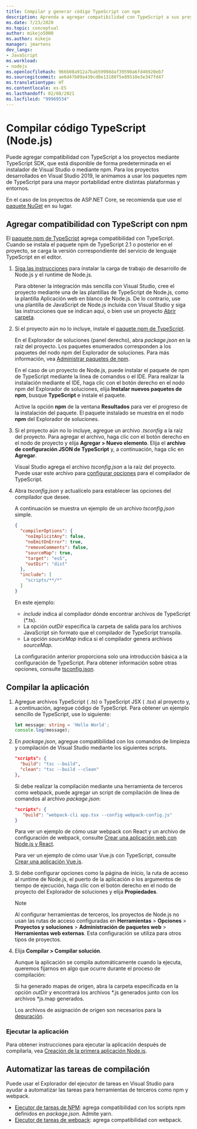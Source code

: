 ```yaml
---
title: Compilar y generar código TypeScript con npm
description: Aprenda a agregar compatibilidad con TypeScript a sus proyectos de Visual Studio mediante el administrador de paquetes de nodos (npm).
ms.date: 7/23/2020
ms.topic: conceptual
author: mikejo5000
ms.author: mikejo
manager: jmartens
dev_langs:
- JavaScript
ms.workload:
- nodejs
ms.openlocfilehash: 966b08a912a7bab59998daf39590a6fd46920eb7
ms.sourcegitcommit: ae6d47b09a439cd0e13180f5e89510e3e347fd47
ms.translationtype: HT
ms.contentlocale: es-ES
ms.lasthandoff: 02/08/2021
ms.locfileid: "99969534"
---
```

# <a name="compile-typescript-code-nodejs"></a>Compilar código TypeScript (Node.js)

Puede agregar compatibilidad con TypeScript a los proyectos mediante TypeScript SDK, que está disponible de forma predeterminada en el instalador de Visual Studio o mediante npm. Para los proyectos desarrollados en Visual Studio 2019, le animamos a usar los paquetes npm de TypeScript para una mayor portabilidad entre distintas plataformas y entornos.

En el caso de los proyectos de ASP.NET Core, se recomienda que use el [paquete NuGet](../javascript/compile-typescript-code-nuget.md) en su lugar.

## <a name="add-typescript-support-using-npm"></a>Agregar compatibilidad con TypeScript con npm

El [paquete npm de TypeScript](https://www.npmjs.com/package/typescript) agrega compatibilidad con TypeScript. Cuando se instala el paquete npm de TypeScript 2.1 o posterior en el proyecto, se carga la versión correspondiente del servicio de lenguaje TypeScript en el editor.

1. [Siga las instrucciones](../ide/quickstart-nodejs.md?toc=%252fvisualstudio%252fjavascript%252ftoc.json) para instalar la carga de trabajo de desarrollo de Node.js y el runtime de Node.js.

   Para obtener la integración más sencilla con Visual Studio, cree el proyecto mediante una de las plantillas de TypeScript de Node.js, como la plantilla Aplicación web en blanco de Node.js. De lo contrario, use una plantilla de JavaScript de Node.js incluida con Visual Studio y siga las instrucciones que se indican aquí, o bien use un proyecto [Abrir carpeta](../javascript/develop-javascript-code-without-solutions-projects.md).

1. Si el proyecto aún no lo incluye, instale el [paquete npm de TypeScript](https://www.npmjs.com/package/typescript).

   En el Explorador de soluciones (panel derecho), abra *package.json* en la raíz del proyecto. Los paquetes enumerados corresponden a los paquetes del nodo npm del Explorador de soluciones. Para más información, vea [Administrar paquetes de npm](../javascript/npm-package-management.md).

   En el caso de un proyecto de Node.js, puede instalar el paquete de npm de TypeScript mediante la línea de comandos o el IDE. Para realizar la instalación mediante el IDE, haga clic con el botón derecho en el nodo npm del Explorador de soluciones, elija **Instalar nuevos paquetes de npm**, busque **TypeScript** e instale el paquete.

   Active la opción **npm** de la ventana **Resultados** para ver el progreso de la instalación del paquete. El paquete instalado se muestra en el nodo **npm** del Explorador de soluciones.

1. Si el proyecto aún no lo incluye, agregue un archivo *.tsconfig* a la raíz del proyecto. Para agregar el archivo, haga clic con el botón derecho en el nodo de proyecto y elija **Agregar > Nuevo elemento**. Elija el **archivo de configuración JSON de TypeScript** y, a continuación, haga clic en **Agregar**.

   Visual Studio agrega el archivo *tsconfig.json* a la raíz del proyecto. Puede usar este archivo para [configurar opciones](https://www.typescriptlang.org/docs/handbook/tsconfig-json.html) para el compilador de TypeScript.

1. Abra *tsconfig.json* y actualícelo para establecer las opciones del compilador que desee.

   A continuación se muestra un ejemplo de un archivo *tsconfig.json* simple.

   ```json
   {
     "compilerOptions": {
       "noImplicitAny": false,
       "noEmitOnError": true,
       "removeComments": false,
       "sourceMap": true,
       "target": "es5",
       "outDir": "dist"
     },
     "include": [
       "scripts/**/*"
     ]
   }
   ```

   En este ejemplo:
   - *include* indica al compilador dónde encontrar archivos de TypeScript (*.ts).
   - La opción *outDir* especifica la carpeta de salida para los archivos JavaScript sin formato que el compilador de TypeScript transpila.
   - La opción *sourceMap* indica si el compilador genera archivos *sourceMap*.

   La configuración anterior proporciona solo una introducción básica a la configuración de TypeScript. Para obtener información sobre otras opciones, consulte [tsconfig.json](https://www.typescriptlang.org/docs/handbook/tsconfig-json.html).

## <a name="build-the-application"></a>Compilar la aplicación

1. Agregue archivos TypeScript ( *.ts*) o TypeScript JSX ( *.tsx*) al proyecto y, a continuación, agregue código de TypeScript. Para obtener un ejemplo sencillo de TypeScript, use lo siguiente:

   ```typescript
   let message: string = 'Hello World';
   console.log(message);
   ```

1. En *package.json*, agregue compatibilidad con los comandos de limpieza y compilación de Visual Studio mediante los siguientes scripts.

   ```json
   "scripts": {
     "build": "tsc --build",
     "clean": "tsc --build --clean"
   },
   ```

   Si debe realizar la compilación mediante una herramienta de terceros como webpack, puede agregar un script de compilación de línea de comandos al archivo *package.json*:

   ```json
   "scripts": {
      "build": "webpack-cli app.tsx --config webpack-config.js"
   }
   ```

   Para ver un ejemplo de cómo usar webpack con React y un archivo de configuración de webpack, consulte [Crear una aplicación web con Node.js y React](../javascript/tutorial-nodejs-with-react-and-jsx.md).

   Para ver un ejemplo de cómo usar Vue.js con TypeScript, consulte [Crear una aplicación Vue.js](/javascript/create-application-with-vuejs).

1. Si debe configurar opciones como la página de inicio, la ruta de acceso al runtime de Node.js, el puerto de la aplicación o los argumentos de tiempo de ejecución, haga clic con el botón derecho en el nodo de proyecto del Explorador de soluciones y elija **Propiedades**.

   >[!NOTE]
   > Al configurar herramientas de terceros, los proyectos de Node.js no usan las rutas de acceso configuradas en **Herramientas** > **Opciones** > **Proyectos y soluciones** > **Administración de paquetes web** > **Herramientas web externas**. Esta configuración se utiliza para otros tipos de proyectos.

1. Elija **Compilar > Compilar solución**.

   Aunque la aplicación se compila automáticamente cuando la ejecuta, queremos fijarnos en algo que ocurre durante el proceso de compilación:

   Si ha generado mapas de origen, abra la carpeta especificada en la opción *outDir* y encontrará los archivos \*.js generados junto con los archivos \*js.map generados.

   Los archivos de asignación de origen son necesarios para la [depuración](../javascript/debug-nodejs.md).

### <a name="run-the-application"></a>Ejecutar la aplicación

Para obtener instrucciones para ejecutar la aplicación después de compilarla, vea [Creación de la primera aplicación Node.js](../ide/quickstart-nodejs.md?toc=%252fvisualstudio%252fjavascript%252ftoc.json#run-the-application).

## <a name="automate-build-tasks"></a>Automatizar las tareas de compilación

Puede usar el Explorador del ejecutor de tareas en Visual Studio para ayudar a automatizar las tareas para herramientas de terceros como npm y webpack.

- [Ejecutor de tareas de NPM](https://marketplace.visualstudio.com/items?itemName=MadsKristensen.NPMTaskRunner): agrega compatibilidad con los scripts npm definidos en *package.json*. Admite yarn.
- [Ejecutor de tareas de webpack](https://marketplace.visualstudio.com/items?itemName=MadsKristensen.WebPackTaskRunner): agrega compatibilidad con webpack.